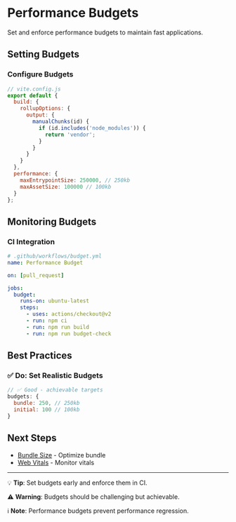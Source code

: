 # Performance Budgets

Set and enforce performance budgets to maintain fast applications.

## Setting Budgets

### Configure Budgets

```js
// vite.config.js
export default {
  build: {
    rollupOptions: {
      output: {
        manualChunks(id) {
          if (id.includes('node_modules')) {
            return 'vendor';
          }
        }
      }
    }
  },
  performance: {
    maxEntrypointSize: 250000, // 250kb
    maxAssetSize: 100000 // 100kb
  }
};
```

## Monitoring Budgets

### CI Integration

```yaml
# .github/workflows/budget.yml
name: Performance Budget

on: [pull_request]

jobs:
  budget:
    runs-on: ubuntu-latest
    steps:
      - uses: actions/checkout@v2
      - run: npm ci
      - run: npm run build
      - run: npm run budget-check
```

## Best Practices

### ✅ Do: Set Realistic Budgets

```js
// ✅ Good - achievable targets
budgets: {
  bundle: 250, // 250kb
  initial: 100 // 100kb
}
```

## Next Steps

- [Bundle Size](/docs/performance/bundle-size.md) - Optimize bundle
- [Web Vitals](/docs/performance/web-vitals.md) - Monitor vitals

---

💡 **Tip**: Set budgets early and enforce them in CI.

⚠️ **Warning**: Budgets should be challenging but achievable.

ℹ️ **Note**: Performance budgets prevent performance regression.
